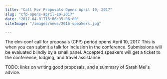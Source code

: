 ```yaml
---
title: "Call For Proposals Opens April 10, 2017"
slug: "cfp-opens-april-10-2017"
date: "2017-04-01T16:06:35-06:00"
siteImage: "/images/news/2016-speakers.jpg"

---
```


The elm-conf call for proposals (CFP) period opens April 10, 2017.
This is when you can submit a talk for inclusion in the conference.
Submissions will be evaluated blindly by a small panel.
Accepted speakers will get a ticket to the conference, lodging, and travel assistance.

<!--more-->

TODO: links on writing good proposals, and a summary of Sarah Mei's advice.
